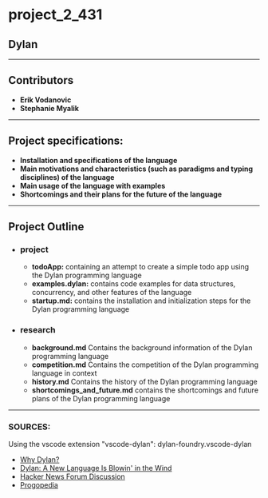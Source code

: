 # project_2_431

## Dylan

---
## Contributors

- **Erik Vodanovic**
- **Stephanie Myalik**

---
## Project specifications:

- **Installation and specifications of the language**
- **Main motivations and characteristics (such as paradigms and typing disciplines) of the language**
- **Main usage of the language with examples**
- **Shortcomings and their plans for the future of the language**

--- 

## Project Outline
- ### project
    - **todoApp:** containing an attempt to create a simple todo app using the Dylan programming language
    - **examples.dylan:** contains code examples for data structures, concurrency, and other features of the language
    - **startup.md:** contains the installation and initialization steps for the Dylan programming language

- ### research
    - **background.md** Contains the background information of the Dylan programming language
    - **competition.md** Contains the competition of the Dylan programming language in context
    - **history.md** Contains the history of the Dylan programming language
    - **shortcomings_and_future.md** contains the shortcomings and future plans of the Dylan programming language

---

### SOURCES:

Using the vscode extension "vscode-dylan": dylan-foundry.vscode-dylan

- [Why Dylan?](https://opendylan.org/intro-dylan/why-dylan.html)
- [Dylan: A New Language Is Blowin' in the Wind](https://www.schneier.com/essays/archives/1992/09/dylan_a_new_language.html)
- [Hacker News Forum Discussion](https://news.ycombinator.com/item?id=15107367)
- [Progopedia](http://progopedia.com/language/dylan/)
